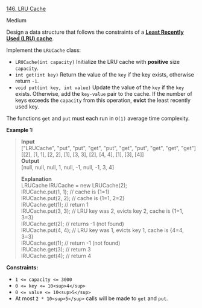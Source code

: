 [146\. LRU Cache](https://leetcode.com/problems/lru-cache/)

Medium

Design a data structure that follows the constraints of a **[Least Recently Used (LRU) cache](https://en.wikipedia.org/wiki/Cache_replacement_policies#LRU)**.

Implement the `LRUCache` class:

- `LRUCache(int capacity)` Initialize the LRU cache with **positive** size `capacity`.
- `int get(int key)` Return the value of the `key` if the key exists, otherwise return `-1`.
- `void put(int key, int value)` Update the value of the `key` if the `key` exists. Otherwise, add the `key-value` pair to the cache. If the number of keys exceeds the `capacity` from this operation, **evict** the least recently used key.

The functions `get` and `put` must each run in `O(1)` average time complexity.

**Example 1:**

> **Input**  
> \["LRUCache", "put", "put", "get", "put", "get", "put", "get", "get", "get"\]  
> \[\[2\], \[1, 1\], \[2, 2\], \[1\], \[3, 3\], \[2\], \[4, 4\], \[1\], \[3\], \[4\]\]  
> **Output**  
> \[null, null, null, 1, null, -1, null, -1, 3, 4\]
>
> **Explanation**  
> LRUCache lRUCache = new LRUCache(2);  
> lRUCache.put(1, 1); // cache is {1=1}  
> lRUCache.put(2, 2); // cache is {1=1, 2=2}  
> lRUCache.get(1); // return 1  
> lRUCache.put(3, 3); // LRU key was 2, evicts key 2, cache is {1=1, 3=3}  
> lRUCache.get(2); // returns -1 (not found)  
> lRUCache.put(4, 4); // LRU key was 1, evicts key 1, cache is {4=4, 3=3}  
> lRUCache.get(1); // return -1 (not found)  
> lRUCache.get(3); // return 3  
> lRUCache.get(4); // return 4

**Constraints:**

- `1 <= capacity <= 3000`
- `0 <= key <= 10<sup>4</sup>`
- `0 <= value <= 10<sup>5</sup>`
- At most `2 * 10<sup>5</sup>` calls will be made to `get` and `put`.
